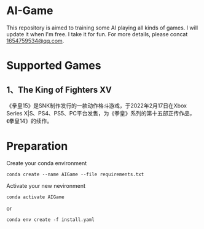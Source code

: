 # AI-Game
This repository is aimed to training some AI playing all kinds of games. I will update it when I'm free. I take it for fun. For more details, please concat 1654759534@qq.com.

# Supported Games
## 1、The King of Fighters XV
《拳皇15》是SNK制作发行的一款动作格斗游戏，于2022年2月17日在Xbox Series X|S、PS4、PS5、PC平台发售，为《拳皇》系列的第十五部正传作品，《拳皇14》的续作。


# Preparation

Create your conda environment
```
conda create --name AIGame --file requirements.txt
```
Activate your new nevironment
```
conda activate AIGame
```
or
```
conda env create -f install.yaml
```
